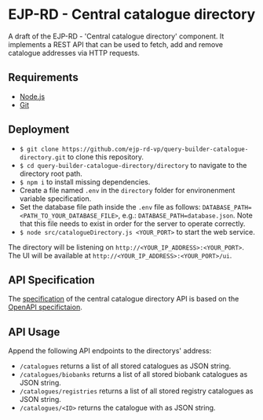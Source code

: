 # EJP-RD - Central catalogue directory

A draft of the EJP-RD - 'Central catalogue directory' component. It implements a REST API that can be used to fetch, add and remove catalogue addresses via HTTP requests.

## Requirements

- [Node.js](https://nodejs.org/ "https://nodejs.org/")
- [Git](https://git-scm.com/ "https://git-scm.com/")

## Deployment

- `$ git clone https://github.com/ejp-rd-vp/query-builder-catalogue-directory.git` to clone this repository.
- `$ cd query-builder-catalogue-directory/directory` to navigate to the directory root path.
- `$ npm i` to install missing dependencies.
- Create a file named `.env` in the `directory` folder for environenment variable specification.
- Set the database file path inside the `.env` file as follows: `DATABASE_PATH=<PATH_TO_YOUR_DATABASE_FILE>`, e.g.: `DATABASE_PATH=database.json`. Note that this file needs to exist in order for the server to operate correctly.
- `$ node src/catalogueDirectory.js <YOUR_PORT>` to start the web service.

The directory will be listening on `http://<YOUR_IP_ADDRESS>:<YOUR_PORT>`.  
The UI will be available at `http://<YOUR_IP_ADDRESS>:<YOUR_PORT>/ui`.

## API Specification

The [specification](https://github.com/ejp-rd-vp/query-builder-catalogue-directory/blob/master/directory/specification.yaml "https://github.com/ejp-rd-vp/query-builder-catalogue-directory/blob/master/directory/specification.yaml") of the central catalogue directory API is based on the [OpenAPI specifictaion](http://spec.openapis.org/oas/v3.0.3 "http://spec.openapis.org/oas/v3.0.3").

## API Usage

Append the following API endpoints to the directorys' address:

- `/catalogues` returns a list of all stored catalogues as JSON string.
- `/catalogues/biobanks` returns a list of all stored biobank catalogues as JSON string.
- `/catalogues/registries` returns a list of all stored registry catalogues as JSON string.
- `/catalogues/<ID>` returns the catalogue with <ID> as JSON string.
